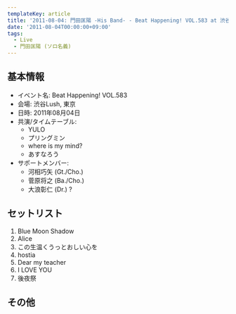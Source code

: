 ```yaml
---
templateKey: article
title: '2011-08-04: 門田匡陽 -His Band- - Beat Happening! VOL.583 at 渋谷Lush'
date: '2011-08-04T00:00:00+09:00'
tags:
  - Live
  - 門田匡陽 (ソロ名義)
---
```

## 基本情報

* イベント名: Beat Happening! VOL.583
* 会場: 渋谷Lush, 東京
* 日時: 2011年08月04日
* 共演/タイムテーブル:
  * YULO
  * プリングミン
  * where is my mind?
  * あすなろう
* サポートメンバー:
  * 河相巧矢 (Gt./Cho.)
  * 菅原将之 (Ba./Cho.)
  * 大浪彰仁 (Dr.) ?

## セットリスト

1. Blue Moon Shadow
1. Alice
1. この生温くうっとおしい心を
1. hostia
1. Dear my teacher
1. I LOVE YOU
1. 後夜祭

## その他

